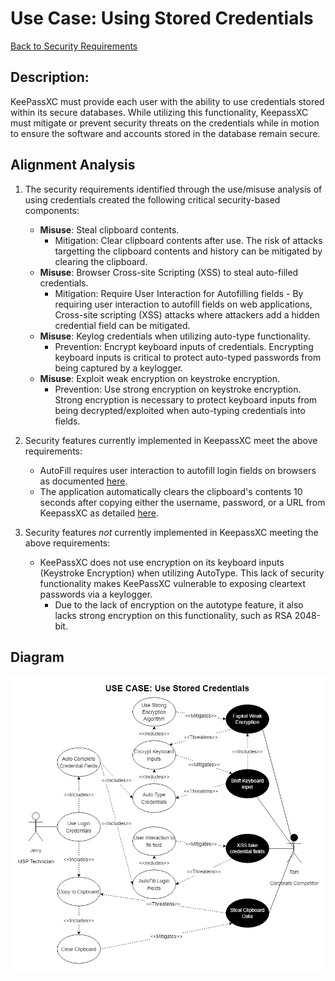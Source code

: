 # Use Case: Using Stored Credentials

[Back to Security Requirements](https://github.com/JCKelley-CYBR/CYBR-8420-SoftwareAssurance/blob/main/SecurityRequirements.md)

## Description:
KeePassXC must provide each user with the ability to use credentials stored within its secure databases. While utilizing this functionality, KeepassXC must mitigate or prevent security threats on the credentials while in motion to ensure the software and accounts stored in the database remain secure.
## Alignment Analysis
1. The security requirements identified through the use/misuse analysis of using credentials created the following critical security-based components:
    * **Misuse**: Steal clipboard contents.
        * Mitigation: Clear clipboard contents after use. The risk of attacks targetting the clipboard contents and history can be mitigated by clearing the clipboard.
    * **Misuse**: Browser Cross-site Scripting (XSS) to steal auto-filled credentials.
        * Mitigation: Require User Interaction for Autofilling fields - By requiring user interaction to autofill fields on web applications, Cross-site scripting (XSS) attacks where attackers add a hidden credential field can be mitigated.
    * **Misuse**: Keylog credentials when utilizing auto-type functionality.
        * Prevention: Encrypt keyboard inputs of credentials. Encrypting keyboard inputs is critical to protect auto-typed passwords from being captured by a keylogger.
    * **Misuse**: Exploit weak encryption on keystroke encryption.
        * Prevention: Use strong encryption on keystroke encryption. Strong encryption is necessary to protect keyboard inputs from being decrypted/exploited when auto-typing credentials into fields.

2. Security features currently implemented in KeepassXC meet the above requirements:
    * AutoFill requires user interaction to autofill login fields on browsers as documented [here](https://keepassxc.org/docs/KeePassXC_GettingStarted.html#_using_the_browser_extension).
    * The application automatically clears the clipboard's contents 10 seconds after copying either the username, password, or a URL from KeepassXC as detailed [here]().
3. Security features *not* currently implemented in KeepassXC meeting the above requirements:
    * KeePassXC does not use encryption on its keyboard inputs (Keystroke Encryption) when utilizing AutoType. This lack of security functionality makes KeePassXC vulnerable to exposing cleartext passwords via a keylogger.
        * Due to the lack of encryption on the autotype feature, it also lacks strong encryption on this functionality, such as RSA 2048-bit.

## Diagram
<img src="AutoType-UseCaseV2.png">
